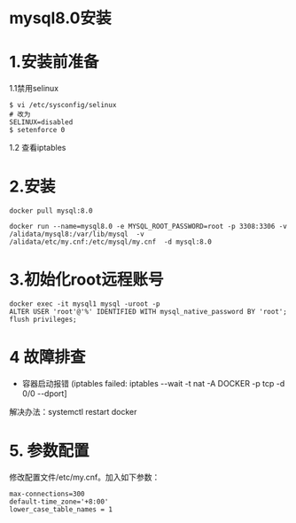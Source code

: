 # mysql8.0安装

# 1.安装前准备

1.1禁用selinux

```shell
$ vi /etc/sysconfig/selinux
# 改为
SELINUX=disabled
$ setenforce 0
```

1.2 查看iptables

# 2.安装

```shell
docker pull mysql:8.0

docker run --name=mysql8.0 -e MYSQL_ROOT_PASSWORD=root -p 3308:3306 -v /alidata/mysql8:/var/lib/mysql  -v /alidata/etc/my.cnf:/etc/mysql/my.cnf  -d mysql:8.0 
```

# 3.初始化root远程账号

```shell
docker exec -it mysql1 mysql -uroot -p
ALTER USER 'root'@'%' IDENTIFIED WITH mysql_native_password BY 'root';
flush privileges;
```



# 4 故障排查

*  容器启动报错 (iptables failed: iptables --wait -t nat -A DOCKER -p tcp -d 0/0 --dport]

解决办法：systemctl restart docker

# 5. 参数配置

修改配置文件/etc/my.cnf。加入如下参数：

```shell
max-connections=300
default-time_zone='+8:00'
lower_case_table_names = 1
```

